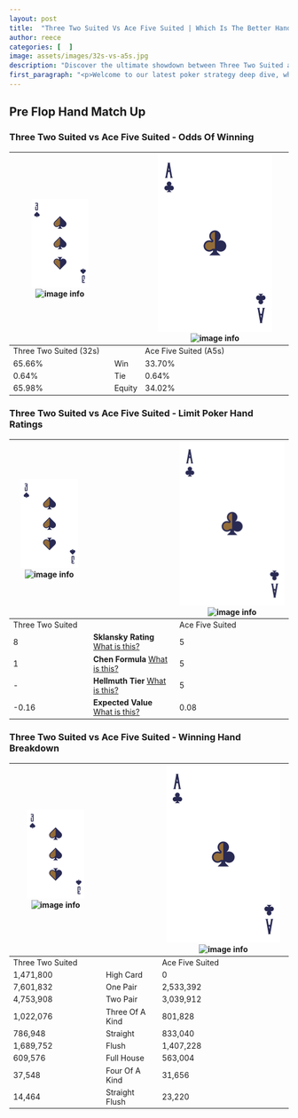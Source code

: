 ```yaml
---
layout: post
title:  "Three Two Suited Vs Ace Five Suited | Which Is The Better Hand In Poker? A Complete Guide"
author: reece
categories: [  ]
image: assets/images/32s-vs-a5s.jpg
description: "Discover the ultimate showdown between Three Two Suited and Ace Five Suited in poker! Uncover the odds, strategies, and scenarios where one hand triumphs over the other. Get ready to up your poker game with this thrilling analysis."
first_paragraph: "<p>Welcome to our latest poker strategy deep dive, where we're pitting two distinct hands against each other in a high-stakes showdown: Three Two Suited vs Ace Five Suited.</p><p>In the dynamic world of poker, every decision counts, and knowing which hand holds the upper hand is key to your success at the table.</p><p>In this article, we'll dissect these two hands, explore the scenarios where one dominates the other, and equip you with the knowledge to make strategic choices that can tip the odds in your favor.</p><p>Get ready to unravel the intriguing dynamics of these poker hands and elevate your game to new heights.</p>"
---
```




[comment]: # (sp0)

## Pre Flop Hand Match Up

<div class="table hand-ratings" markdown="1"> 



### Three Two Suited vs Ace Five Suited - Odds Of Winning


    
| ![image info](assets/images/hand1/3.png) ![image info](assets/images/hand1/2s.png) |  | ![image info](assets/images/hand2/A.png) ![image info](assets/images/hand2/5s.png) |
| -------- | -------- | -------- |
| Three Two Suited (32s) |  | Ace Five Suited (A5s) |
| 65.66% | Win | 33.70% |
| 0.64% | Tie | 0.64% |
| 65.98% | Equity | 34.02% |




[comment]: # (sp1)



### Three Two Suited vs Ace Five Suited - Limit Poker Hand Ratings


    
| ![image info](assets/images/hand1/3.png) ![image info](assets/images/hand1/2s.png) |  | ![image info](assets/images/hand2/A.png) ![image info](assets/images/hand2/5s.png) |
| -------- | -------- | -------- |
| Three Two Suited |  | Ace Five Suited |
| 8 | **Sklansky Rating** [What is this?](/sklansky-rating-explained) | 5 |
| 1 | **Chen Formula** [What is this?](/chen-formula-explained) | 5 |
| - | **Hellmuth Tier** [What is this?](/Hellmuth-tier-explained) | 5 |
| -0.16 | **Expected Value** [What is this?](/expected-value-explained) | 0.08 |




[comment]: # (sp2)



### Three Two Suited vs Ace Five Suited - Winning Hand Breakdown


    
| ![image info](assets/images/hand1/3.png) ![image info](assets/images/hand1/2s.png) |  | ![image info](assets/images/hand2/A.png) ![image info](assets/images/hand2/5s.png) |
| -------- | -------- | -------- |
| Three Two Suited |  | Ace Five Suited |
| 1,471,800 | High Card | 0 |
| 7,601,832 | One Pair | 2,533,392 |
| 4,753,908 | Two Pair | 3,039,912 |
| 1,022,076 | Three Of A Kind | 801,828 |
| 786,948 | Straight | 833,040 |
| 1,689,752 | Flush | 1,407,228 |
| 609,576 | Full House | 563,004 |
| 37,548 | Four Of A Kind | 31,656 |
| 14,464 | Straight Flush | 23,220 |




[comment]: # (sp3)



</div>

[comment]: # (sp4)



[comment]: # (sp5)

